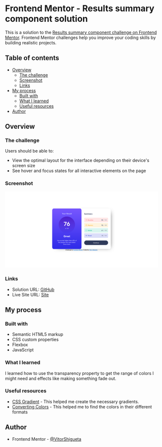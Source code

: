 # Frontend Mentor - Results summary component solution

This is a solution to the [Results summary component challenge on Frontend Mentor](https://www.frontendmentor.io/challenges/results-summary-component-CE_K6s0maV). Frontend Mentor challenges help you improve your coding skills by building realistic projects. 

## Table of contents

- [Overview](#overview)
  - [The challenge](#the-challenge)
  - [Screenshot](#screenshot)
  - [Links](#links)
- [My process](#my-process)
  - [Built with](#built-with)
  - [What I learned](#what-i-learned)
  - [Useful resources](#useful-resources)
- [Author](#author)

## Overview

### The challenge

Users should be able to:

- View the optimal layout for the interface depending on their device's screen size
- See hover and focus states for all interactive elements on the page

### Screenshot

![](./screenshot.png)

### Links

- Solution URL: [GitHub](https://github.com/VitorShigueta/result-summary-component)
- Live Site URL: [Site](https://thunderous-khapse-511581.netlify.app/)

## My process

### Built with

- Semantic HTML5 markup
- CSS custom properties
- Flexbox
- JavaScript

### What I learned

I learned how to use the transparency property to get the range of colors I might need and effects like making something fade out.


### Useful resources

- [CSS Gradient](https://cssgradient.io/) - This helped me create the necessary gradients.
- [Converting Colors](https://convertingcolors.com/) - This helped me to find the colors in their different formats


## Author

- Frontend Mentor - [@VitorShigueta](https://www.frontendmentor.io/profile/VitorShigueta)